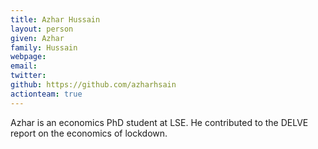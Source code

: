 ```yaml
---
title: Azhar Hussain
layout: person
given: Azhar
family: Hussain
webpage: 
email: 
twitter: 
github: https://github.com/azharhsain
actionteam: true
---
```


Azhar is an economics PhD student at LSE. He contributed to the DELVE report on the economics of lockdown.
